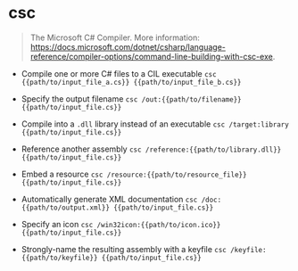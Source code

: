 # csc
> The Microsoft C# Compiler.
> More information: <https://docs.microsoft.com/dotnet/csharp/language-reference/compiler-options/command-line-building-with-csc-exe>.

- Compile one or more C# files to a CIL executable
`csc {{path/to/input_file_a.cs}} {{path/to/input_file_b.cs}}`

- Specify the output filename
`csc /out:{{path/to/filename}} {{path/to/input_file.cs}}`

- Compile into a `.dll` library instead of an executable
`csc /target:library {{path/to/input_file.cs}}`

- Reference another assembly
`csc /reference:{{path/to/library.dll}} {{path/to/input_file.cs}}`

- Embed a resource
`csc /resource:{{path/to/resource_file}} {{path/to/input_file.cs}}`

- Automatically generate XML documentation
`csc /doc:{{path/to/output.xml}} {{path/to/input_file.cs}}`

- Specify an icon
`csc /win32icon:{{path/to/icon.ico}} {{path/to/input_file.cs}}`

- Strongly-name the resulting assembly with a keyfile
`csc /keyfile:{{path/to/keyfile}} {{path/to/input_file.cs}}`
